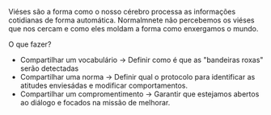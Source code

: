 ---
---

Viéses são a forma como o nosso cérebro processa as informações cotidianas de forma automática. Normalmnete não percebemos os viéses que nos cercam e como eles moldam a forma como enxergamos o mundo. 

O que fazer? 
- Compartilhar um vocabulário -> Definir como é que as "bandeiras roxas" serão detectadas
- Compartilhar uma norma -> Definir qual o protocolo para identificar as atitudes enviesádas e modificar comportamentos. 
- Compartilhar um compromentimento -> Garantir que estejamos abertos ao diálogo e focados na missão de melhorar. 